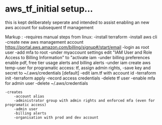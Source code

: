 # aws_tf_initial setup...

this is kept deliberately seperate and intended to assist enabling an new aws account for subsequent tf management 

 Markup :
    -requires manual steps from linux:
        -install terraform
        -install aws cli
        -create new aws management account https://portal.aws.amazon.com/billing/signup#/start/email
        -login as root user
        -add mfa to root
        -under myaccount settings edit "IAM User and Role Access to Billing Information" to "activate iam         -under billing preferences enable pdf, free tier usage alerts and billing alerts 
        -under iam create aws temp-user for programatic access: tf, assign admin rights, 
        -save key and secret to ~/.aws/credentials [default]
        -edit iam.tf with account id
        -terraform init
        -terraform apply
        -record access credentials
        -delete tf user
        -enable mfa for admin user
        -delete ~/.aws/credentials

    -creates 
        -account alias
        -administrator group with admin rights and enforced mfa (even for programatic access)
        -admin user
        -billing alerts
        -organisation with prod and dev account

